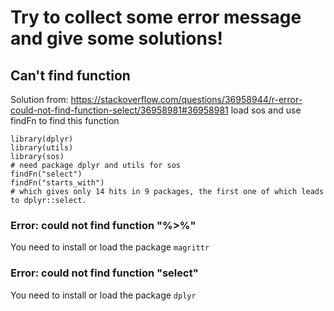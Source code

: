 # Try to collect some error message and give some solutions!
## Can't find function
Solution from: https://stackoverflow.com/questions/36958944/r-error-could-not-find-function-select/36958981#36958981
load sos and use findFn to find this function
``` 
library(dplyr)
library(utils)
library(sos)
# need package dplyr and utils for sos
findFn("select")
findFn("starts_with")
# which gives only 14 hits in 9 packages, the first one of which leads to dplyr::select.
```
### Error: could not find function "%>%"
You need to install or load the package `magrittr`
### Error: could not find function "select"
You need to install or load the package `dplyr`


